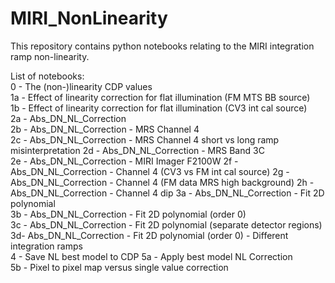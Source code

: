 # MIRI_NonLinearity
This repository contains python notebooks relating to the MIRI integration ramp non-linearity.  

List of notebooks:  
0 - The (non-)linearity CDP values  
1a - Effect of linearity correction for flat illumination (FM MTS BB source)  
1b - Effect of linearity correction for flat illumination (CV3 int cal source)  
2a - Abs_DN_NL_Correction  
2b - Abs_DN_NL_Correction - MRS Channel 4  
2c - Abs_DN_NL_Correction - MRS Channel 4 short vs long ramp misinterpretation
2d - Abs_DN_NL_Correction - MRS Band 3C  
2e - Abs_DN_NL_Correction - MIRI Imager F2100W
2f - Abs_DN_NL_Correction - Channel 4 (CV3 vs FM int cal source)
2g - Abs_DN_NL_Correction - Channel 4 (FM data MRS high background)
2h - Abs_DN_NL_Correction - Channel 4 dip
3a - Abs_DN_NL_Correction - Fit 2D polynomial  
3b - Abs_DN_NL_Correction - Fit 2D polynomial (order 0)  
3c - Abs_DN_NL_Correction - Fit 2D polynomial (separate detector regions)  
3d- Abs_DN_NL_Correction - Fit 2D polynomial (order 0) - Different integration ramps  
4 - Save NL best model to CDP
5a - Apply best model NL Correction  
5b - Pixel to pixel map versus single value correction  
